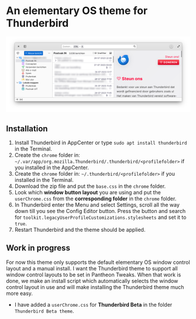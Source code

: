 # An elementary OS theme for Thunderbird
![Screenshot](Thunderbird_eOS_supernova_theme.png)
## Installation

1. Install Thunderbird in AppCenter or type `sudo apt install thunderbird` in the Terminal.
2. Create the `chrome` folder in: `~/.var/app/org.mozilla.Thunderbird/.thunderbird/<profilefolder>` if you installed in the AppCenter.
3. Create the `chrome` folder in: `~/.thunderbird/<profilefolder>` if you installed in the Terminal.
4. Download the zip file and put the `base.css` in the `chrome` folder.
5. Look which **window button layout** you are using and put the `userChrome.css` from the **corresponding folder** in the `chrome` folder.
6. In Thunderbird enter the Menu and select Settings, scroll all the way down till you see the Config Editor button. Press the button and search for `toolkit.legacyUserProfileCustomizations.stylesheets` and set it to `true`.
7. Restart Thunderbird and the theme should be applied.

## Work in progress

For now this theme only supports the default elementary OS window control layout and a manual install. I want the Thunderbird theme to support all window control layouts to be set in Pantheon Tweaks. When that work is done, we make an install script which automatically selects the window control layout in use and will make installing the Thunderbird theme much more easy.

- I have added a `userChrome.css` for **Thunderbird Beta** in the folder `Thunderbird Beta theme`.
